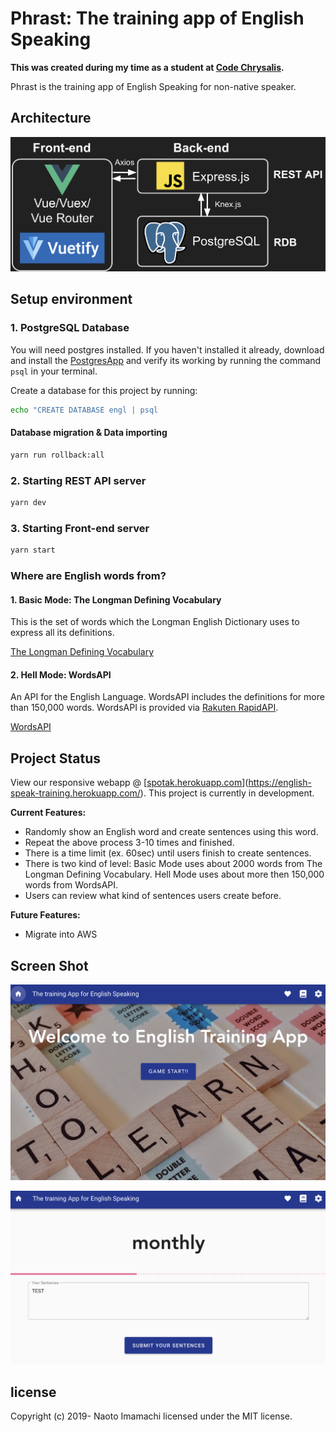 # Phrast: The training app of English Speaking

**This was created during my time as a student at [Code Chrysalis](https://www.codechrysalis.io/).**

Phrast is the training app of English Speaking for non-native speaker.

## Architecture

![architecture](./img/technology.png)

## Setup environment

### 1. PostgreSQL Database

You will need postgres installed. If you haven't installed it already, download and install the [PostgresApp](https://postgresapp.com/) and verify its working by running the command `psql` in your terminal.

Create a database for this project by running:

```bash
echo "CREATE DATABASE engl | psql
```

#### Database migration & Data importing

```bash
yarn run rollback:all
```

### 2. Starting REST API server

```bash
yarn dev
```

### 3. Starting Front-end server

```bash
yarn start
```

### Where are English words from?

#### 1. Basic Mode: The Longman Defining Vocabulary

This is the set of words which the Longman English Dictionary uses to express all its definitions.

[The Longman Defining Vocabulary](http://www2.cmp.uea.ac.uk/~jrk/conlang.dir/LongmanVocab.html)

#### 2. Hell Mode: WordsAPI

An API for the English Language. WordsAPI includes the definitions for more than 150,000 words. WordsAPI is provided via [Rakuten RapidAPI](https://rapidapi.com/).

[WordsAPI](https://www.wordsapi.com/)

## Project Status

View our responsive webapp @ [[spotak.herokuapp.com](https://english-speak-training.herokuapp.com/)](https://english-speak-training.herokuapp.com/). This project is currently in development.

**Current Features:**

- Randomly show an English word and create sentences using this word.
- Repeat the above process 3-10 times and finished.
- There is a time limit (ex. 60sec) until users finish to create sentences.
- There is two kind of level: Basic Mode uses about 2000 words from The Longman Defining Vocabulary. Hell Mode uses about more then 150,000 words from WordsAPI.
- Users can review what kind of sentences users create before.

**Future Features:**

- Migrate into AWS

## Screen Shot

![image1](./img/image1.png)

![image2](./img/image2.png)

## license

Copyright (c) 2019- Naoto Imamachi licensed under the MIT license.
